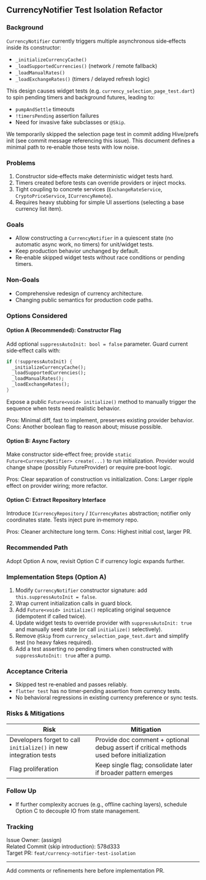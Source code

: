 ## CurrencyNotifier Test Isolation Refactor

### Background
`CurrencyNotifier` currently triggers multiple asynchronous side‑effects inside its constructor:

- `_initializeCurrencyCache()`
- `_loadSupportedCurrencies()` (network / remote fallback)
- `_loadManualRates()`
- `_loadExchangeRates()` (timers / delayed refresh logic)

This design causes widget tests (e.g. `currency_selection_page_test.dart`) to spin pending timers and background futures, leading to:

- `pumpAndSettle` timeouts
- `!timersPending` assertion failures
- Need for invasive fake subclasses or `@Skip`.

We temporarily skipped the selection page test in commit adding Hive/prefs init (see commit message referencing this issue). This document defines a minimal path to re‑enable those tests with low noise.

### Problems
1. Constructor side‑effects make deterministic widget tests hard.
2. Timers created before tests can override providers or inject mocks.
3. Tight coupling to concrete services (`ExchangeRateService`, `CryptoPriceService`, `ICurrencyRemote`).
4. Requires heavy stubbing for simple UI assertions (selecting a base currency list item).

### Goals
- Allow constructing a `CurrencyNotifier` in a quiescent state (no automatic async work, no timers) for unit/widget tests.
- Keep production behavior unchanged by default.
- Re‑enable skipped widget tests without race conditions or pending timers.

### Non‑Goals
- Comprehensive redesign of currency architecture.
- Changing public semantics for production code paths.

### Options Considered
#### Option A (Recommended): Constructor Flag
Add optional `suppressAutoInit: bool = false` parameter. Guard current side‑effect calls with:
```dart
if (!suppressAutoInit) {
  _initializeCurrencyCache();
  _loadSupportedCurrencies();
  _loadManualRates();
  _loadExchangeRates();
}
```
Expose a public `Future<void> initialize()` method to manually trigger the sequence when tests need realistic behavior.

Pros: Minimal diff, fast to implement, preserves existing provider behavior.
Cons: Another boolean flag to reason about; misuse possible.

#### Option B: Async Factory
Make constructor side‑effect free; provide `static Future<CurrencyNotifier> create(...)` to run initialization. Provider would change shape (possibly FutureProvider) or require pre‑boot logic.

Pros: Clear separation of construction vs initialization.
Cons: Larger ripple effect on provider wiring; more refactor.

#### Option C: Extract Repository Interface
Introduce `ICurrencyRepository` / `ICurrencyRates` abstraction; notifier only coordinates state. Tests inject pure in‑memory repo.

Pros: Cleaner architecture long term.
Cons: Highest initial cost, larger PR.

### Recommended Path
Adopt Option A now, revisit Option C if currency logic expands further.

### Implementation Steps (Option A)
1. Modify `CurrencyNotifier` constructor signature: add `this.suppressAutoInit = false`.
2. Wrap current initialization calls in guard block.
3. Add `Future<void> initialize()` replicating original sequence (idempotent if called twice).
4. Update widget tests to override provider with `suppressAutoInit: true` and manually seed state (or call `initialize()` selectively).
5. Remove `@Skip` from `currency_selection_page_test.dart` and simplify test (no heavy fakes required).
6. Add a test asserting no pending timers when constructed with `suppressAutoInit: true` after a pump.

### Acceptance Criteria
- Skipped test re‑enabled and passes reliably.
- `flutter test` has no timer‑pending assertion from currency tests.
- No behavioral regressions in existing currency preference or sync tests.

### Risks & Mitigations
| Risk | Mitigation |
|------|------------|
| Developers forget to call `initialize()` in new integration tests | Provide doc comment + optional debug assert if critical methods used before initialization |
| Flag proliferation | Keep single flag; consolidate later if broader pattern emerges |

### Follow Up
- If further complexity accrues (e.g., offline caching layers), schedule Option C to decouple IO from state management.

### Tracking
Issue Owner: (assign)  
Related Commit (skip introduction): 578d333  
Target PR: `feat/currency-notifier-test-isolation`

---
Add comments or refinements here before implementation PR.
